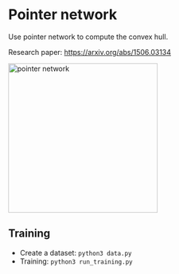 # Pointer network

Use pointer network to compute the convex hull.

Research paper: https://arxiv.org/abs/1506.03134


<img src="network.png" alt="pointer network" width="300"/>

## Training

- Create a dataset: `python3 data.py`
- Training: `python3 run_training.py`

